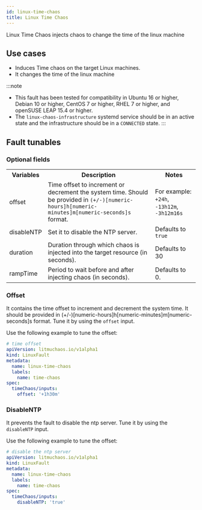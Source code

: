 ```yaml
---
id: linux-time-chaos
title: Linux Time Chaos
---
```

Linux Time Chaos injects chaos to change the time of the linux machine

## Use cases
- Induces Time chaos on the target Linux machines.
- It changes the time of the linux machine

:::note
- This fault has been tested for compatibility in Ubuntu 16 or higher, Debian 10 or higher, CentOS 7 or higher, RHEL 7 or higher, and openSUSE LEAP 15.4 or higher.
- The `linux-chaos-infrastructure` systemd service should be in an active state and the infrastructure should be in a `CONNECTED` state.
:::

## Fault tunables
<h3>Optional fields</h3>
<table>
  <tr>
    <th> Variables </th>
    <th> Description </th>
    <th> Notes </th>
  </tr>
  <tr>
    <td> offset </td>
    <td> Time offset to increment or decrement the system time. Should be provided in <code>(+/-)[numeric-hours]h[numeric-minutes]m[numeric-seconds]s</code> format.</td>
    <td> For example: <code>+24h</code>, <code>-13h12m</code>, <code>-3h12m16s</code> </td>
  </tr>
  <tr>
    <td> disableNTP </td>
    <td> Set it to disable the NTP server. </td>
    <td> Defaults to <code>true</code> </td>
  </tr>
  <tr>
    <td> duration </td>
    <td> Duration through which chaos is injected into the target resource (in seconds). </td>
    <td> Defaults to 30 </td>
  </tr>
  <tr>
    <td> rampTime </td>
    <td> Period to wait before and after injecting chaos (in seconds). </td>
    <td> Defaults to 0. </td>
  </tr>
</table>

### Offset

It contains the time offset to increment and decrement the system time. It should be provided in (+/-)[numeric-hours]h[numeric-minutes]m[numeric-seconds]s format. Tune it by using the `offset` input.

Use the following example to tune the offset:

[embedmd]:# (./static/manifests/linux-dns-spoof/offset.yaml yaml)
```yaml
# time offset 
apiVersion: litmuchaos.io/v1alpha1
kind: LinuxFault
metadata:
  name: linux-time-chaos
  labels:
    name: time-chaos
spec:
  timeChaos/inputs:
    offset: '+1h30m'
```

### DisableNTP

It prevents the fault to disable the ntp server. Tune it by using the `disableNTP` input.

Use the following example to tune the offset:

[embedmd]:# (./static/manifests/linux-dns-spoof/offset.yaml yaml)
```yaml
# disable the ntp server 
apiVersion: litmuchaos.io/v1alpha1
kind: LinuxFault
metadata:
  name: linux-time-chaos
  labels:
    name: time-chaos
spec:
  timeChaos/inputs:
    disableNTP: 'true'
```